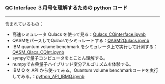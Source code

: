 ### QC Interface ３月号を理解するための python コード
----

含まれているもの：

 * 高速シミュレータ Qulacs を使って見る：[Qulacs_CQinterface.ipynb](https://github.com/keisukefujii/CQInterface2019/blob/master/Qulacs_CQinterface.ipynb)
 * QASMをパースしてQulacsでシミュレートする：[QASM2Qulacs.ipynb](https://github.com/keisukefujii/CQInterface2019/blob/master/QASM2Qulacs.ipynb)
 * IBM quantum volume benchmark をシミュレータ上で実行して計測する：[QASM_Qlacs_CQInt.ipynb](https://github.com/keisukefujii/CQInterface2019/blob/master/QASM_Qlacs_CQInt.ipynb)
 * sympyで量子コンピュータをとことん理解する。
 * numpyで古典量子ハイブリッド変分アルゴリズムを体験する。
 * IBM Q を API から使ってみる。Quantum volume benchmarkコードを実行してみる。：[python_API_IBMQ.ipynb](https://github.com/keisukefujii/CQInterface2019/blob/master/python_API_IBMQ.ipynb)
